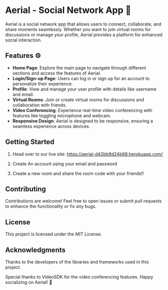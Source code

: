 # Aerial - Social Network App 📡

Aerial is a social network app that allows users to connect, collaborate, and share moments seamlessly. Whether you want to join virtual rooms for discussions or manage your profile, Aerial provides a platform for enhanced social interaction.

## Features ⚙️

- **Home Page**: Explore the main page to navigate through different sections and access the features of Aerial.
- **Login/Sign-up Page**: Users can log in or sign up for an account to personalize their experience.
- **Profile**: View and manage your user profile with details like username and email.
- **Virtual Rooms**: Join or create virtual rooms for discussions and collaboration with friends.
- **Video Conferencing**: Experience real-time video conferencing with features like toggling microphone and webcam.
- **Responsive Design**: Aerial is designed to be responsive, ensuring a seamless experience across devices.

## Getting Started

1. Head over to our live site:
   https://aerial-d42bb9d24b68.herokuapp.com/
2. Create An account using your email and password

3. Create a new room and share the room code with your friends!!

## Contributing
Contributions are welcome! Feel free to open issues or submit pull requests to enhance the functionality or fix any bugs.

## License
This project is licensed under the MIT License.

## Acknowledgments

Thanks to the developers of the libraries and frameworks used in this project.

Special thanks to VideoSDK for the video conferencing features.
Happy socializing on Aerial! 🚀
